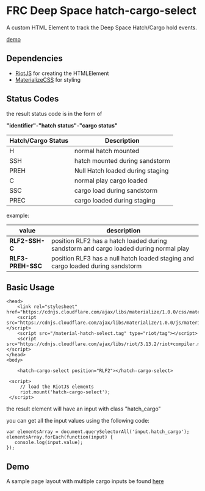 # FRC Deep Space hatch-cargo-select
A custom HTML Element to track the Deep Space Hatch/Cargo hold events.

[demo](https://steelhawks.github.io/deep-space-cargo-select-input/)

## Dependencies

 - [RiotJS](https://riot.js.org/) for creating the HTMLElement
 - [MaterializeCSS](https://materializecss.com/) for styling 

## Status Codes
the result status code is in the form of

**"identifier"-"hatch status"-"cargo status"**

|Hatch/Cargo Status| Description |
|--|--|
| H | normal hatch mounted  |
| SSH | hatch mounted during sandstorm
|PREH| Null Hatch loaded during staging|
| C|normal play cargo loaded|
|SSC|cargo load during sandstorm|
|PREC|cargo loaded during staging|

example:

|value|description|
|--|--|
| **RLF2-SSH-C** | position RLF2  has a hatch loaded during sandstorm and cargo loaded during  normal play|
| **RLF3-PREH-SSC** | position RLF3  has a null hatch loaded staging and cargo loaded during sandstorm|

## Basic Usage

    <head>
	    <link rel="stylesheet" href="https://cdnjs.cloudflare.com/ajax/libs/materialize/1.0.0/css/materialize.min.css">
	    <script src="https://cdnjs.cloudflare.com/ajax/libs/materialize/1.0.0/js/materialize.min.js"></script>
	    <script src="/material-hatch-select.tag" type="riot/tag"></script>
	    <script src="https://cdnjs.cloudflare.com/ajax/libs/riot/3.13.2/riot+compiler.min.js"></script>
	</head> 
	<body>   
	
	    <hatch-cargo-select position="RLF2"></hatch-cargo-select>
	
     <script>
         // load the RiotJS elements
	     riot.mount('hatch-cargo-select');
     </script>
</body>

the result element will have an input with class "hatch_cargo"

you can get all the input values using the following code:

    var elementsArray = document.querySelectorAll('input.hatch_cargo');
    elementsArray.forEach(function(input) {
       console.log(input.value);
    });


## Demo
A sample page layout with multiple cargo inputs be found [here](https://steelhawks.github.io/deep-space-cargo-select-input/)

